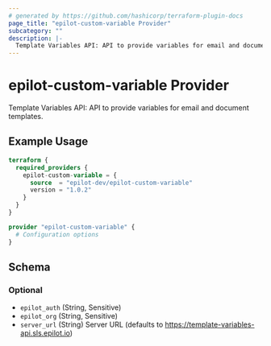 ```yaml
---
# generated by https://github.com/hashicorp/terraform-plugin-docs
page_title: "epilot-custom-variable Provider"
subcategory: ""
description: |-
  Template Variables API: API to provide variables for email and document templates.
---
```


# epilot-custom-variable Provider

Template Variables API: API to provide variables for email and document templates.

## Example Usage

```terraform
terraform {
  required_providers {
    epilot-custom-variable = {
      source  = "epilot-dev/epilot-custom-variable"
      version = "1.0.2"
    }
  }
}

provider "epilot-custom-variable" {
  # Configuration options
}
```

<!-- schema generated by tfplugindocs -->
## Schema

### Optional

- `epilot_auth` (String, Sensitive)
- `epilot_org` (String, Sensitive)
- `server_url` (String) Server URL (defaults to https://template-variables-api.sls.epilot.io)

